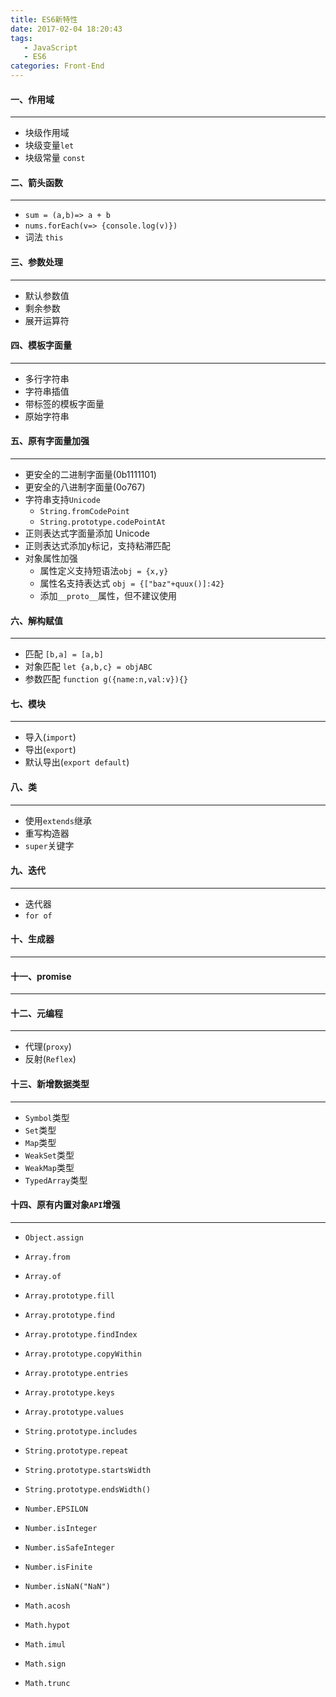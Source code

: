 ```yaml
---
title: ES6新特性
date: 2017-02-04 18:20:43
tags: 
   - JavaScript
   - ES6
categories: Front-End
---
```


#### 一、作用域
---

- 块级作用域
- 块级变量`let`
- 块级常量 `const`
  
#### 二、箭头函数
---

- `sum = (a,b)=> a + b`
- `nums.forEach(v=> {console.log(v)})`
- 词法 `this`
 
#### 三、参数处理
---

- 默认参数值
- 剩余参数
- 展开运算符

#### 四、模板字面量
---

- 多行字符串
- 字符串插值
- 带标签的模板字面量
- 原始字符串

#### 五、原有字面量加强
---

- 更安全的二进制字面量(0b1111101)
- 更安全的八进制字面量(0o767)
- 字符串支持`Unicode`
  - `String.fromCodePoint`
  - `String.prototype.codePointAt`
- 正则表达式字面量添加 Unicode
- 正则表达式添加y标记，支持粘滞匹配
- 对象属性加强
  - 属性定义支持短语法`obj = {x,y}`
  - 属性名支持表达式 `obj = {["baz"+quux()]:42}`
  - 添加`__proto__`属性，但不建议使用
  
#### 六、解构赋值
---

- 匹配 `[b,a] = [a,b]`
- 对象匹配 `let {a,b,c} = objABC`
- 参数匹配 `function g({name:n,val:v}){}`

#### 七、模块
---

- 导入(`import`)
- 导出(`export`)
- 默认导出(`export default`)

#### 八、类
---

- 使用`extends`继承
- 重写构造器
- `super`关键字

#### 九、迭代
---

- 迭代器
- `for of`

#### 十、生成器
---

#### 十一、promise
---

#### 十二、元编程
---

- 代理(`proxy`)
- 反射(`Reflex`)

#### 十三、新增数据类型
---

- `Symbol`类型
- `Set`类型
- `Map`类型
- `WeakSet`类型
- `WeakMap`类型
- `TypedArray`类型

#### 十四、原有内置对象`API`增强
---

- `Object.assign`

- `Array.from`

- `Array.of`

- `Array.prototype.fill`

- `Array.prototype.find`

- `Array.prototype.findIndex`

- `Array.prototype.copyWithin`

- `Array.prototype.entries`

- `Array.prototype.keys`

- `Array.prototype.values`

- `String.prototype.includes`

- `String.prototype.repeat`

- `String.prototype.startsWidth`

- `String.prototype.endsWidth()`

- `Number.EPSILON`

- `Number.isInteger`

- `Number.isSafeInteger`

- `Number.isFinite`

- `Number.isNaN("NaN")`

- `Math.acosh`

- `Math.hypot`

- `Math.imul`

- `Math.sign`

- `Math.trunc`